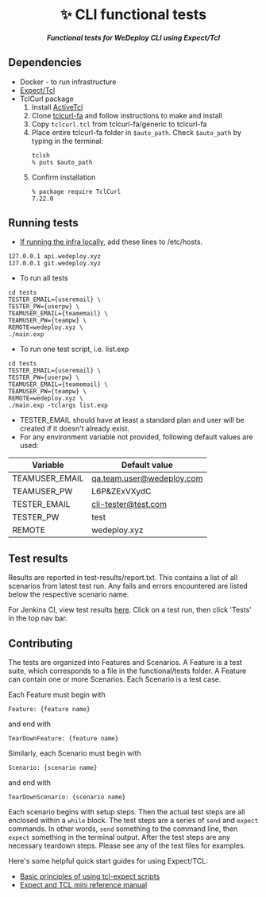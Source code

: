 <h1 align="center">✨ CLI functional tests</h1>

 <h5 align="center">Functional tests for WeDeploy CLI using Expect/Tcl</h5>

## Dependencies
* Docker - to run infrastructure
* [Expect/Tcl](http://expect.sourceforge.net/)
* TclCurl package
    1. Install [ActiveTcl](https://www.activestate.com/activetcl/downloads)
    1. Clone [tclcurl-fa](https://github.com/flightaware/tclcurl-fa) and follow instructions to make and install
    1. Copy `tclcurl.tcl` from tclcurl-fa/generic to tclcurl-fa
    1. Place entire tclcurl-fa folder in `$auto_path`.  Check `$auto_path` by typing in the terminal:
        ```
        tclsh
        % puts $auto_path
        ```
    1. Confirm installation
        ```
        % package require TclCurl
        7.22.0
        ```

## Running tests
* [If running the infra locally](https://github.com/wedeploy/training#development), add these lines to /etc/hosts.
```
127.0.0.1 api.wedeploy.xyz
127.0.0.1 git.wedeploy.xyz
```
* To run all tests
```
cd tests
TESTER_EMAIL={useremail} \
TESTER_PW={userpw} \
TEAMUSER_EMAIL={teamemail} \
TEAMUSER_PW={teampw} \
REMOTE=wedeploy.xyz \
./main.exp
```
* To run one test script, i.e. list.exp
```
cd tests
TESTER_EMAIL={useremail} \
TESTER_PW={userpw} \
TEAMUSER_EMAIL={teamemail} \
TEAMUSER_PW={teampw} \
REMOTE=wedeploy.xyz \
./main.exp -tclargs list.exp
```
* TESTER_EMAIL should have at least a standard plan and user will be created if it doesn't already exist.
* For any environment variable not provided, following default values are used:

| Variable       | Default value             |
| -------------  | ------------------------- |
| TEAMUSER_EMAIL | qa.team.user@wedeploy.com |
| TEAMUSER_PW    | L6P&ZExVXydC              |
| TESTER_EMAIL   | cli-tester@test.com       |
| TESTER_PW      | test                      |
| REMOTE         | wedeploy.xyz              |


## Test results
Results are reported in test-results/report.txt.  This contains a list of all scenarios from latest test run.  Any fails and errors encountered are listed below the respective scenario name.

For Jenkins CI, view test results [here](https://ci.wedeploy.com/blue/organizations/jenkins/WeDeploy%2Fcli-functional-tests/activity/).  Click on a test run, then click 'Tests' in the top nav bar.

## Contributing
The tests are organized into Features and Scenarios.  A Feature is a test suite, which corresponds to a file in the functional/tests folder.  A Feature can contain one or more Scenarios.  Each Scenario is a test case.

Each Feature must begin with
```
Feature: {feature name}
```
and end with
```
TearDownFeature: {feature name}
```
Similarly, each Scenario must begin with
```
Scenario: {scenario name}
```
and end with
```
TearDownScenario: {scenario name}
```

Each scenario begins with setup steps.  Then the actual test steps are all enclosed within a `while` block.  The test steps are a series of `send` and `expect` commands.  In other words, `send` something to the command line, then `expect` something in the terminal output.  After the test steps are any necessary teardown steps.  Please see any of the test files for examples.

Here's some helpful quick start guides for using Expect/TCL:

- [Basic principles of using tcl-expect scripts](https://gist.github.com/Fluidbyte/6294378)
- [Expect and TCL mini reference manual](http://inguza.com/document/expect-and-tcl-mini-reference-manual)
